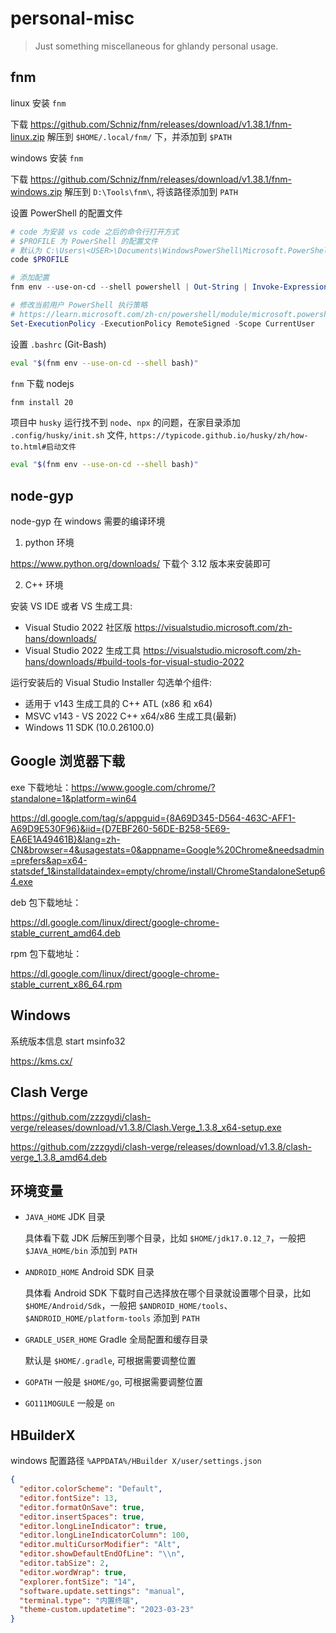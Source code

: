 # personal-misc

> Just something miscellaneous for ghlandy personal usage.

## fnm

linux 安装 `fnm`

下载 https://github.com/Schniz/fnm/releases/download/v1.38.1/fnm-linux.zip 解压到 `$HOME/.local/fnm/` 下，并添加到 `$PATH`

windows 安装 `fnm`

下载 https://github.com/Schniz/fnm/releases/download/v1.38.1/fnm-windows.zip 解压到 `D:\Tools\fnm\`, 将该路径添加到 `PATH`

设置 PowerShell 的配置文件

```ps1
# code 为安装 vs code 之后的命令行打开方式
# $PROFILE 为 PowerShell 的配置文件
# 默认为 C:\Users\<USER>\Documents\WindowsPowerShell\Microsoft.PowerShell_profile.ps1
code $PROFILE

# 添加配置
fnm env --use-on-cd --shell powershell | Out-String | Invoke-Expression

# 修改当前用户 PowerShell 执行策略
# https://learn.microsoft.com/zh-cn/powershell/module/microsoft.powershell.core/about/about_execution_policies?view=powershell-7.4#change-the-execution-policy
Set-ExecutionPolicy -ExecutionPolicy RemoteSigned -Scope CurrentUser
```

设置 `.bashrc` (Git-Bash)

```bash
eval "$(fnm env --use-on-cd --shell bash)"
```

`fnm` 下载 nodejs

```bash
fnm install 20
```

项目中 `husky` 运行找不到 `node`、`npx` 的问题，在家目录添加 `.config/husky/init.sh` 文件, `https://typicode.github.io/husky/zh/how-to.html#启动文件`

```bash
eval "$(fnm env --use-on-cd --shell bash)"
```

## node-gyp

node-gyp 在 windows 需要的编译环境

1. python 环境

https://www.python.org/downloads/ 下载个 3.12 版本来安装即可

2. C++ 环境

安装 VS IDE 或者 VS 生成工具:

- Visual Studio 2022 社区版 https://visualstudio.microsoft.com/zh-hans/downloads/
- Visual Studio 2022 生成工具 https://visualstudio.microsoft.com/zh-hans/downloads/#build-tools-for-visual-studio-2022

运行安装后的 Visual Studio Installer 勾选单个组件:

- 适用于 v143 生成工具的 C++ ATL (x86 和 x64)
- MSVC v143 - VS 2022 C++ x64/x86 生成工具(最新)
- Windows 11 SDK (10.0.26100.0)

## Google 浏览器下载

exe 下载地址：https://www.google.com/chrome/?standalone=1&platform=win64

https://dl.google.com/tag/s/appguid={8A69D345-D564-463C-AFF1-A69D9E530F96}&iid={D7EBF260-56DE-B258-5E69-EA6E1A49461B}&lang=zh-CN&browser=4&usagestats=0&appname=Google%20Chrome&needsadmin=prefers&ap=x64-statsdef_1&installdataindex=empty/chrome/install/ChromeStandaloneSetup64.exe

deb 包下载地址：

https://dl.google.com/linux/direct/google-chrome-stable_current_amd64.deb

rpm 包下载地址：

https://dl.google.com/linux/direct/google-chrome-stable_current_x86_64.rpm

## Windows

系统版本信息 start msinfo32

https://kms.cx/

## Clash Verge

https://github.com/zzzgydi/clash-verge/releases/download/v1.3.8/Clash.Verge_1.3.8_x64-setup.exe

https://github.com/zzzgydi/clash-verge/releases/download/v1.3.8/clash-verge_1.3.8_amd64.deb

## 环境变量

- `JAVA_HOME‌` JDK 目录

  具体看下载 JDK 后解压到哪个目录，比如 `$HOME/jdk17.0.12_7`，一般把 `$JAVA_HOME/bin` 添加到 `PATH`

- `ANDROID_HOME‌` Android SDK 目录

  具体看 Android SDK 下载时自己选择放在哪个目录就设置哪个目录，比如 `$HOME/Android/Sdk`，一般把 `$ANDROID_HOME/tools`、`$ANDROID_HOME/platform-tools` 添加到 `PATH`

- `GRADLE_USER_HOME‌` Gradle 全局配置和缓存目录

  默认是 `$HOME/.gradle`, 可根据需要调整位置

- `GOPATH` 一般是 `$HOME/go`, 可根据需要调整位置

- `GO111MOGULE` 一般是 `on`

## HBuilderX

windows 配置路径 `%APPDATA%/HBuilder X/user/settings.json`

```json
{
  "editor.colorScheme": "Default",
  "editor.fontSize": 13,
  "editor.formatOnSave": true,
  "editor.insertSpaces": true,
  "editor.longLineIndicator": true,
  "editor.longLineIndicatorColumn": 100,
  "editor.multiCursorModifier": "Alt",
  "editor.showDefaultEndOfLine": "\\n",
  "editor.tabSize": 2,
  "editor.wordWrap": true,
  "explorer.fontSize": "14",
  "software.update.settings": "manual",
  "terminal.type": "内置终端",
  "theme-custom.updatetime": "2023-03-23"
}
```
